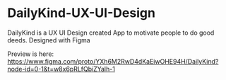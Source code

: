 # DailyKind-UX-UI-Design

DailyKind is a UX UI Design created App to motivate people to do good deeds. 
Designed with Figma

Preview is here: https://www.figma.com/proto/YXh6M2RwD4dKaEiwOHE94H/DailyKind?node-id=0-1&t=w8x6pRLfQbiZYalh-1
